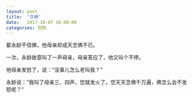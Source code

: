 ```yaml
---
layout: post
title:  "念佛"
date:   2017-10-07 16:00:00
categories: 范例
---
```


翟永龄不信佛，他母亲却成天念佛不已。

一次，永龄故意叫了一声母亲，母亲答应了，他又叫个不停。

他母亲发怒了，说：“没事儿怎么老叫我？”

永龄说：“我叫了母亲三、四声，您就发火了。您天天念佛千万遍，佛怎么会不发怒呢？”